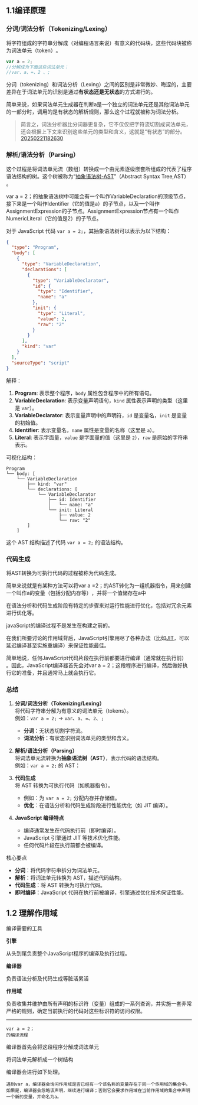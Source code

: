 
## 1.1编译原理
### 分词/词法分析（Tokenizing/Lexing）

将字符组成的字符串分解成（对编程语言来说）有意义的代码块，这些代码块被称为词法单元（token）​。

```js
var a = 2;
//分解成为下面这些词法单元：
//var、a、=、2 、;
```

分词（tokenizing）和词法分析（Lexing）之间的区别是非常微妙、晦涩的，主要差异在于词法单元的识别是通过**有状态还是无状态**的方式进行的。

简单来说，如果词法单元生成器在判断a是一个独立的词法单元还是其他词法单元的一部分时，调用的是有状态的解析规则，那么这个过程就被称为词法分析。

> 简言之，词法分析器比分词器更复杂，它不仅仅把字符流切割成词法单元，还会根据上下文来识别这些单元的类型和含义，这就是“有状态”的部分。
[20250221182630](备注/20250221182630.md)


### 解析/语法分析（Parsing）

这个过程是将词法单元流（数组）转换成一个由元素逐级嵌套所组成的代表了程序语法结构的树。这个树被称为“[抽象语法树-AST](../../小记/抽象语法树：Abstract%20Syntax%20Tree,AST.md)”​（Abstract Syntax Tree,AST）​。


var a = 2；的抽象语法树中可能会有一个叫作VariableDeclaration的顶级节点，接下来是一个叫作Identifier（它的值是a）的子节点，以及一个叫作AssignmentExpression的子节点。AssignmentExpression节点有一个叫作NumericLiteral（它的值是2）的子节点。

对于 JavaScript 代码 `var a = 2;`，其抽象语法树可以表示为以下结构：

```json
{
  "type": "Program",
  "body": [
    {
      "type": "VariableDeclaration",
      "declarations": [
        {
          "type": "VariableDeclarator",
          "id": {
            "type": "Identifier",
            "name": "a"
          },
          "init": {
            "type": "Literal",
            "value": 2,
            "raw": "2"
          }
        }
      ],
      "kind": "var"
    }
  ],
  "sourceType": "script"
}
```

解释：
1. **Program**: 表示整个程序，`body` 属性包含程序中的所有语句。
2. **VariableDeclaration**: 表示变量声明语句，`kind` 属性表示声明的类型（这里是 `var`）。
3. **VariableDeclarator**: 表示变量声明中的声明符，`id` 是变量名，`init` 是变量的初始值。
4. **Identifier**: 表示变量名，`name` 属性是变量的名称（这里是 `a`）。
5. **Literal**: 表示字面量，`value` 是字面量的值（这里是 `2`），`raw` 是原始的字符串表示。

可视化结构：
```
Program
└── body: [
    └── VariableDeclaration
        ├── kind: "var"
        └── declarations: [
            └── VariableDeclarator
                ├── id: Identifier
                │   └── name: "a"
                └── init: Literal
                    ├── value: 2
                    └── raw: "2"
        ]
    ]
```

这个 AST 结构描述了代码 `var a = 2;` 的语法结构。


### 代码生成

将AST转换为可执行代码的过程被称为代码生成。

简单来说就是有某种方法可以将var a =2；的AST转化为一组机器指令，用来创建一个叫作a的变量（包括分配内存等）​，并将一个值储存在a中

在语法分析和代码生成阶段有特定的步骤来对运行性能进行优化，包括对冗余元素进行优化等。

javaScript的编译过程不是发生在构建之前的。

在我们所要讨论的作用域背后，JavaScript引擎用尽了各种办法（比如[JIT](../../00-编程/前端基础-JavaScript/深入-知识点/编译原理/编译原理-即时编译JIT.md)，可以延迟编译甚至实施重编译）来保证性能最佳。


简单地说，任何JavaScript代码片段在执行前都要进行编译（通常就在执行前）​。因此，JavaScript编译器首先会对var a = 2；这段程序进行编译，然后做好执行它的准备，并且通常马上就会执行它。


### 总结

1. **分词/词法分析（Tokenizing/Lexing）**  
   将代码字符串分解为有意义的词法单元（tokens）。  
   例如：`var a = 2;` → `var`、`a`、`=`、`2`、`;`  
   - **分词**：无状态切割字符流。  
   - **词法分析**：有状态识别词法单元的类型和含义。

2. **解析/语法分析（Parsing）**  
   将词法单元流转换为**抽象语法树（AST）**，表示代码的语法结构。  
   例如：`var a = 2;` 的 AST：

3. **代码生成**  
   将 AST 转换为可执行代码（如机器指令）。  
   - 例如：为 `var a = 2;` 分配内存并存储值。  
   - **优化**：在语法分析和代码生成阶段进行性能优化（如 JIT 编译）。

4. **JavaScript 编译特点**  
   - 编译通常发生在代码执行前（即时编译）。  
   - JavaScript 引擎通过 JIT 等技术优化性能。  
   - 任何代码片段在执行前都会被编译。  

核心要点
- **分词**：将代码字符串拆分为词法单元。  
- **解析**：将词法单元转换为 AST，描述代码结构。  
- **代码生成**：将 AST 转换为可执行代码。  
- **即时编译**：JavaScript 代码在执行前被编译，引擎通过优化技术保证性能。

## 1.2 理解作用域

编译需要的工具

**引擎**

从头到尾负责整个JavaScript程序的编译及执行过程。

**编译器**

负责语法分析及代码生成等脏活累活

**作用域**

负责收集并维护由所有声明的标识符（变量）组成的一系列查询，并实施一套非常严格的规则，确定当前执行的代码对这些标识符的访问权限。

---

```
var a = 2； 
的编译流程
```

编译器首先会将这段程序分解成词法单元

将词法单元解析成一个树结构

编译器会进行如下处理。

```
遇到var a，编译器会询问作用域是否已经有一个该名称的变量存在于同一个作用域的集合中。如果是，编译器会忽略该声明，继续进行编译；否则它会要求作用域在当前作用域的集合中声明一个新的变量，并命名为a。
```

